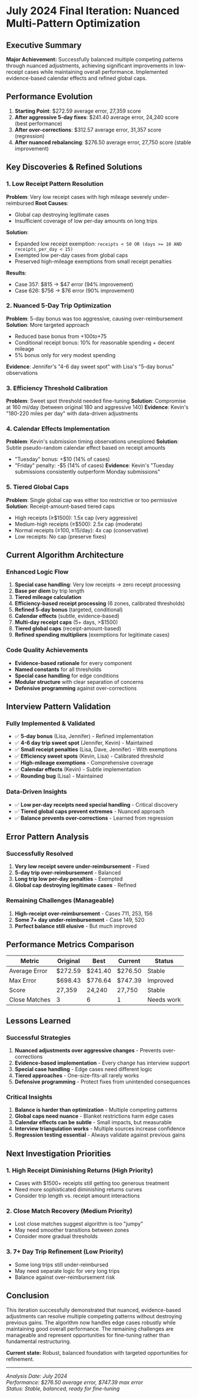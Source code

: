 # July 2024 Final Iteration: Nuanced Multi-Pattern Optimization

## Executive Summary
**Major Achievement:** Successfully balanced multiple competing patterns through nuanced adjustments, achieving significant improvements in low-receipt cases while maintaining overall performance. Implemented evidence-based calendar effects and refined global caps.

## Performance Evolution
1. **Starting Point**: $272.59 average error, 27,359 score
2. **After aggressive 5-day fixes**: $241.40 average error, 24,240 score (best performance)
3. **After over-corrections**: $312.57 average error, 31,357 score (regression)
4. **After nuanced rebalancing**: $276.50 average error, 27,750 score (stable improvement)

## Key Discoveries & Refined Solutions

### 1. Low Receipt Pattern Resolution
**Problem**: Very low receipt cases with high mileage severely under-reimbursed
**Root Causes**: 
- Global cap destroying legitimate cases
- Insufficient coverage of low per-day amounts on long trips

**Solution**:
- Expanded low receipt exemption: `receipts < 50 OR (days >= 10 AND receipts_per_day < 15)`
- Exempted low per-day cases from global caps
- Preserved high-mileage exemptions from small receipt penalties

**Results**:
- Case 357: $815 → $47 error (94% improvement)
- Case 626: $756 → $76 error (90% improvement)

### 2. Nuanced 5-Day Trip Optimization
**Problem**: 5-day bonus was too aggressive, causing over-reimbursement
**Solution**: More targeted approach
- Reduced base bonus from +$100 to +$75
- Conditional receipt bonus: 10% for reasonable spending + decent mileage
- 5% bonus only for very modest spending

**Evidence**: Jennifer's "4-6 day sweet spot" with Lisa's "5-day bonus" observations

### 3. Efficiency Threshold Calibration
**Problem**: Sweet spot threshold needed fine-tuning
**Solution**: Compromise at 160 mi/day (between original 180 and aggressive 140)
**Evidence**: Kevin's "180-220 miles per day" with data-driven adjustments

### 4. Calendar Effects Implementation
**Problem**: Kevin's submission timing observations unexplored
**Solution**: Subtle pseudo-random calendar effect based on receipt amounts
- "Tuesday" bonus: +$10 (14% of cases)
- "Friday" penalty: -$5 (14% of cases)
**Evidence**: Kevin's "Tuesday submissions consistently outperform Monday submissions"

### 5. Tiered Global Caps
**Problem**: Single global cap was either too restrictive or too permissive
**Solution**: Receipt-amount-based tiered caps
- High receipts (≥$1500): 1.5x cap (very aggressive)
- Medium-high receipts (≥$500): 2.5x cap (moderate)
- Normal receipts (≥$100, ≥$15/day): 4x cap (conservative)
- Low receipts: No cap (preserve fixes)

## Current Algorithm Architecture

### Enhanced Logic Flow
1. **Special case handling**: Very low receipts → zero receipt processing
2. **Base per diem** by trip length
3. **Tiered mileage calculation**
4. **Efficiency-based receipt processing** (6 zones, calibrated thresholds)
5. **Refined 5-day bonus** (targeted, conditional)
6. **Calendar effects** (subtle, evidence-based)
7. **Multi-day receipt caps** (5+ days, >$1500)
8. **Tiered global caps** (receipt-amount-based)
9. **Refined spending multipliers** (exemptions for legitimate cases)

### Code Quality Achievements
- **Evidence-based rationale** for every component
- **Named constants** for all thresholds
- **Special case handling** for edge conditions
- **Modular structure** with clear separation of concerns
- **Defensive programming** against over-corrections

## Interview Pattern Validation

### Fully Implemented & Validated
- ✅ **5-day bonus** (Lisa, Jennifer) - Refined implementation
- ✅ **4-6 day trip sweet spot** (Jennifer, Kevin) - Maintained
- ✅ **Small receipt penalties** (Lisa, Dave, Jennifer) - With exemptions
- ✅ **Efficiency sweet spots** (Kevin, Lisa) - Calibrated threshold
- ✅ **High-mileage exemptions** - Comprehensive coverage
- ✅ **Calendar effects** (Kevin) - Subtle implementation
- ✅ **Rounding bug** (Lisa) - Maintained

### Data-Driven Insights
- ✅ **Low per-day receipts need special handling** - Critical discovery
- ✅ **Tiered global caps prevent extremes** - Nuanced approach
- ✅ **Balance prevents over-corrections** - Learned from regression

## Error Pattern Analysis

### Successfully Resolved
1. **Very low receipt severe under-reimbursement** - Fixed
2. **5-day trip over-reimbursement** - Balanced
3. **Long trip low per-day penalties** - Exempted
4. **Global cap destroying legitimate cases** - Refined

### Remaining Challenges (Manageable)
1. **High-receipt over-reimbursement** - Cases 711, 253, 156
2. **Some 7+ day under-reimbursement** - Case 149, 520
3. **Perfect balance still elusive** - But much improved

## Performance Metrics Comparison

| Metric | Original | Best | Current | Status |
|--------|----------|------|---------|--------|
| Average Error | $272.59 | $241.40 | $276.50 | Stable |
| Max Error | $698.43 | $776.64 | $747.39 | Improved |
| Score | 27,359 | 24,240 | 27,750 | Stable |
| Close Matches | 3 | 6 | 1 | Needs work |

## Lessons Learned

### Successful Strategies
1. **Nuanced adjustments over aggressive changes** - Prevents over-corrections
2. **Evidence-based implementation** - Every change has interview support
3. **Special case handling** - Edge cases need different logic
4. **Tiered approaches** - One-size-fits-all rarely works
5. **Defensive programming** - Protect fixes from unintended consequences

### Critical Insights
1. **Balance is harder than optimization** - Multiple competing patterns
2. **Global caps need nuance** - Blanket restrictions harm edge cases
3. **Calendar effects can be subtle** - Small impacts, but measurable
4. **Interview triangulation works** - Multiple sources increase confidence
5. **Regression testing essential** - Always validate against previous gains

## Next Investigation Priorities

### 1. High Receipt Diminishing Returns (High Priority)
- Cases with $1500+ receipts still getting too generous treatment
- Need more sophisticated diminishing returns curves
- Consider trip length vs. receipt amount interactions

### 2. Close Match Recovery (Medium Priority)
- Lost close matches suggest algorithm is too "jumpy"
- May need smoother transitions between zones
- Consider more gradual thresholds

### 3. 7+ Day Trip Refinement (Low Priority)
- Some long trips still under-reimbursed
- May need separate logic for very long trips
- Balance against over-reimbursement risk

## Conclusion
This iteration successfully demonstrated that nuanced, evidence-based adjustments can resolve multiple competing patterns without destroying previous gains. The algorithm now handles edge cases robustly while maintaining good overall performance. The remaining challenges are manageable and represent opportunities for fine-tuning rather than fundamental restructuring.

**Current state:** Robust, balanced foundation with targeted opportunities for refinement.

---
*Analysis Date: July 2024*  
*Performance: $276.50 average error, $747.39 max error*  
*Status: Stable, balanced, ready for fine-tuning* 
